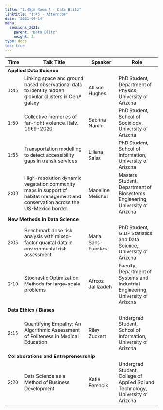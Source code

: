 ```yaml
---
title: "1:45pm Room A - Data Blitz"
linktitle: "1:45 - Afternoon"
date: "2021-04-14"
menu:
  sessions_2021:
    parent: "Data Blitz"
    weight: 2
type: docs
toc: true
---
```


<table>
  <thead>
    <tr>
      <th>Time</th>
      <th>Talk Title</th>
      <th>Speaker</th>
      <th>Role</th>
    </tr>
  </thead>
  <tbody>
    <tr>
      <td colspan="4"><b>Applied Data Science</b></td>
    </tr>
    <tr>
      <td>1:45</td>
      <td>Linking space and ground based observational data to identify hidden globular clusters in CenA galaxy</td>
      <td>Allison Hughes</td>
      <td>PhD Student,<br> Department of Physics,<br> University of Arizona </td>
    </tr>
    <tr>
      <td>1:50</td>
      <td>Collective memories of far-right violence. Italy, 1969-2020</td>
      <td>Sabrina Nardin</td>
      <td>PhD Student,<br> School of Sociology,<br> University of Arizona</td>
    </tr>
    <tr>
      <td>1:55</td>
      <td>Transportation modelling to detect accessibility gaps in transit services</td>
      <td>Liliana Salas</td>
      <td>PhD Student,<br> School of Information,<br> University of Arizona</td>
    </tr>
    <tr>
      <td>2:00</td>
      <td>High-resolution dynamic vegetation community maps in support of habitat management and conservation across the US-Mexico border.</td>
      <td>Madeline Melichar</td>
      <td>Masters Student,<br> Department of Biosystems Engineering,<br> University of Arizona</td>
    </tr>
    <tr>
      <td colspan="4"><b>New Methods in Data Science</b></td>
    </tr>
    <tr>
      <td>2:05</td>
      <td>Benchmark dose risk analysis with mixed-factor quantal data in environmental risk assessment</td>
      <td>Maria Sans-Fuentes</td>
      <td>PhD Student,<br> GIDP Statistics and Data Science,<br> University of Arizona</td>
    </tr>
    <tr>
      <td>2:10</td>
      <td>Stochastic Optimization Methods for large-scale problems</td>
      <td>Afrooz Jalilzadeh</td>
      <td>Faculty, <br> Department of Systems and Industrial Engineering,<br> University of Arizona</td>
    </tr>
    <tr>
      <td colspan="4"><b>Data Ethics / Biases</b></td>
    </tr>
    <tr>
      <td>2:15</td>
      <td>Quantifying Empathy: An Algorithmic Assessment of Politeness in Medical Education</td>
      <td>Riley Zuckert</td>
      <td>Undergrad Student,<br> School of Information,<br> University of Arizona</td>
    </tr>
    <tr>
      <td colspan="4"><b>Collaborations and Entrepreneurship</b></td>
    </tr>
    <tr>
      <td>2:20</td>
      <td>Data Science as a Method of Business Development</td>
      <td>Katie Ferencik</td>
      <td>Undergrad Student,<br> College of Applied Sci and Technology,<br> University of Arizona</td>
    </tr>
  </tbody>
</table>
